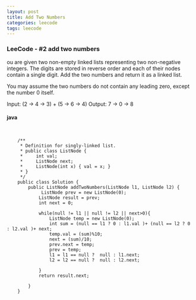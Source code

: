 ```yaml
---
layout: post
title: Add Two Numbers
categories: leecode
tags: leecode
---
```


### LeeCode - #2 add two numbers

ou are given two non-empty linked lists representing two non-negative integers. The digits are stored in reverse order and each of their nodes contain a single digit. Add the two numbers and return it as a linked list.

You may assume the two numbers do not contain any leading zero, except the number 0 itself.

Input: (2 -> 4 -> 3) + (5 -> 6 -> 4)
Output: 7 -> 0 -> 8

#### java

<pre><code>

	/**
	 * Definition for singly-linked list.
	 * public class ListNode {
	 *     int val;
	 *     ListNode next;
	 *     ListNode(int x) { val = x; }
	 * }
	 */
	public class Solution {
	    public ListNode addTwoNumbers(ListNode l1, ListNode l2) {
	         ListNode prev = new ListNode(0);
	    	ListNode result = prev;
	    	int next = 0;
	    	
	    	while(null != l1 || null != l2 || next>0){
	    		ListNode temp = new ListNode(0);
	    		int sum = (null == l1 ? 0 : l1.val )+ (null == l2 ? 0 : l2.val )+ next;
	    		temp.val = (sum)%10;
	    		next = (sum)/10;
	    		prev.next = temp;
	    		prev = temp;
	    		l1 = l1 == null ?  null : l1.next; 
	    		l2 = l2 == null ?  null : l2.next; 
	    		
	    	}
	    	return result.next;
	        
	    }
	}

</code></pre>

